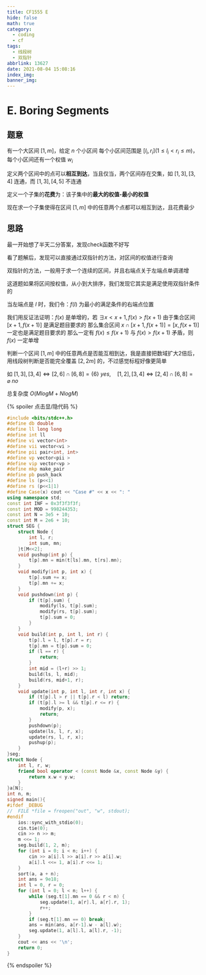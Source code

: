 ```yaml
---
title: CF1555 E
hide: false
math: true
category:
  - coding
  - cf
tags:
  - 线段树
  - 双指针
abbrlink: 13627
date: 2021-08-04 15:08:16
index_img:
banner_img:
---
```


# E. Boring Segments

## 题意

有一个大区间 $[1,m]$，给定 $n$ 个小区间
每个小区间范围是 $[l_i, r_i] (1\leqslant l_i<r_i\leqslant m)$，每个小区间还有一个权值 $w_i$

定义两个区间中的点可以**相互到达**，当且仅当，两个区间存在交集，如 $[1,3],[3,4]$ 连通，而 $[1,3],[4,5]$ 不连通

定义一个子集的**花费**为：该子集中的**最大的权值-最小的权值**

现在求一个子集使得在区间 $[1,m]$ 中的任意两个点都可以相互到达，且花费最少

## 思路

最一开始想了半天二分答案，发现check函数不好写

看了题解后，发现可以直接通过双指针的方法，对区间的权值进行查询

双指针的方法，一般用于求一个连续的区间，并且右端点关于左端点单调递增

这道题如果将区间按权值，从小到大排序，我们发现它其实是满足使用双指针条件的

当左端点是 $l$ 时，我们令：$f(l)$ 为最小的满足条件的右端点位置

我们用反证法证明：$f(x)$ 是单增的，若 $\exists x < x+1, f(x) > f(x+1)$
由于集合区间 $[x+1,f(x+1)]$ 是满足题目要求的
那么集合区间 $x \cap [x+1, f(x+1)]=[x, f(x+1)]$ 一定也是满足题目要求的
那么一定有 $f(x) \leqslant f(x+1)$ 与 $f(x) > f(x+1)$ 矛盾，则 $f(x)$ 一定单增

判断一个区间 $[1,m]$ 中的任意两点是否能互相到达，我是直接把数域扩大2倍后，用线段树判断是否能完全覆盖 $[2,2m]$ 的，不过感觉标程好像更简单

如 $[1,3],[3,4]\iff [2,6]\cap[6,8]=\{6\}\ yes,\quad [1,2],[3,4]\iff [2,4]\cap[6,8]=\varnothing\ no$

总复杂度 $O(MlogM+NlogM)$

{% spoiler 点击显/隐代码 %}
```c++
#include <bits/stdc++.h>
#define db double
#define ll long long
#define int ll
#define vi vector<int>
#define vii vector<vi >
#define pii pair<int, int>
#define vp vector<pii >
#define vip vector<vp >
#define mkp make_pair
#define pb push_back
#define ls (p<<1)
#define rs (p<<1|1)
#define Case(x) cout << "Case #" << x << ": "
using namespace std;
const int INF = 0x3f3f3f3f;
const int MOD = 998244353;
const int N = 3e5 + 10;
const int M = 2e6 + 10;
struct SEG {
	struct Node {
		int l, r;
		int sum, mn;
	}t[M<<2];
	void pushup(int p) {
		t[p].mn = min(t[ls].mn, t[rs].mn);
	}
	void modify(int p, int x) {
		t[p].sum += x;
		t[p].mn += x;
	}
	void pushdown(int p) {
		if (t[p].sum) {
			modify(ls, t[p].sum);
			modify(rs, t[p].sum);
			t[p].sum = 0;
		}
	}
	void build(int p, int l, int r) {
		t[p].l = l, t[p].r = r;
		t[p].mn = t[p].sum = 0;
		if (l == r) {
			return;
		}
		int mid = (l+r) >> 1;
		build(ls, l, mid);
		build(rs, mid+1, r);
	}
	void update(int p, int l, int r, int x) {
		if (t[p].l > r || t[p].r < l) return;
		if (t[p].l >= l && t[p].r <= r) {
			modify(p, x);
			return;
		}
		pushdown(p);
		update(ls, l, r, x);
		update(rs, l, r, x);
		pushup(p);
	}
}seg;
struct Node {
	int l, r, w;
	friend bool operator < (const Node &x, const Node &y) {
		return x.w < y.w;
	}
}a[N];
int n, m;
signed main(){
#ifdef _DEBUG
//	FILE *file = freopen("out", "w", stdout);
#endif
	ios::sync_with_stdio(0);
	cin.tie(0);
	cin >> n >> m;
	m <<= 1;
	seg.build(1, 2, m);
	for (int i = 0; i < n; i++) {
		cin >> a[i].l >> a[i].r >> a[i].w;
		a[i].l <<= 1, a[i].r <<= 1;
	}
	sort(a, a + n);
	int ans = 9e18;
	int l = 0, r = 0;
	for (int l = 0; l < n; l++) {
		while (seg.t[1].mn == 0 && r < n) {
			seg.update(1, a[r].l, a[r].r, 1);
			r++;
		}
		if (seg.t[1].mn == 0) break;
		ans = min(ans, a[r-1].w - a[l].w);
		seg.update(1, a[l].l, a[l].r, -1);
	}
	cout << ans << '\n';
	return 0;
}
```
{% endspoiler %}
